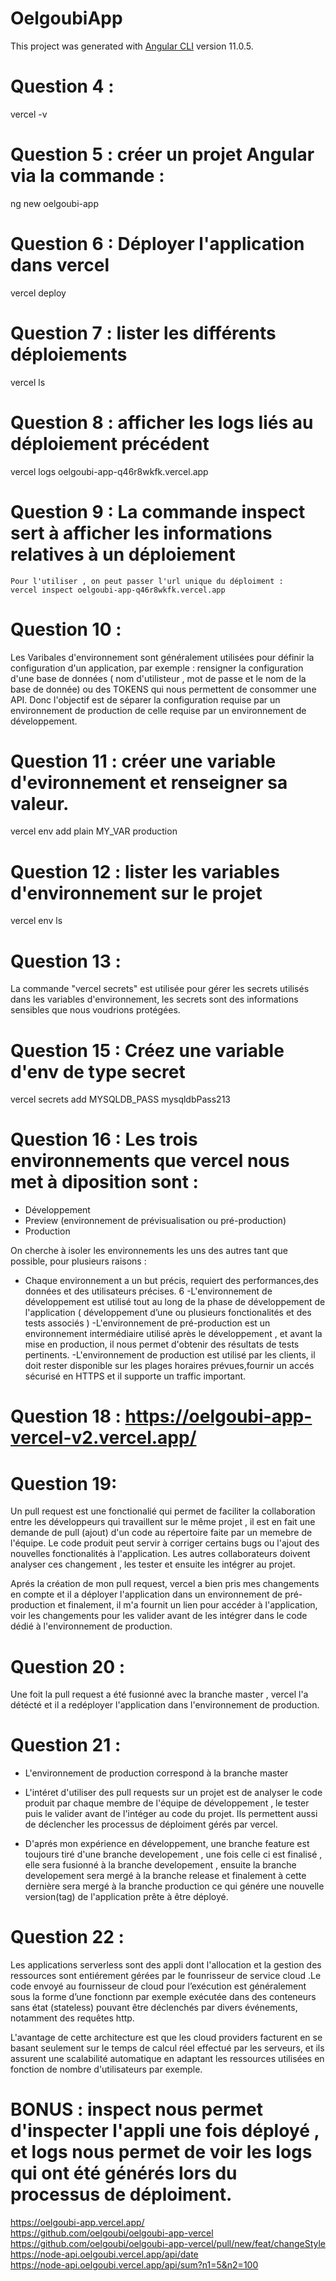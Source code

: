 # OelgoubiApp

This project was generated with [Angular CLI](https://github.com/angular/angular-cli) version 11.0.5.

# Question 4 : 
  vercel -v
# Question 5 : créer un projet Angular via la commande :
  ng new oelgoubi-app

# Question 6 : Déployer l'application dans vercel 
  vercel deploy

# Question 7 : lister les différents déploiements
   vercel ls

# Question 8 : afficher les logs liés au déploiement précédent
  vercel logs oelgoubi-app-q46r8wkfk.vercel.app

# Question 9 : La commande inspect sert à afficher les informations relatives à un déploiement
    Pour l'utiliser , on peut passer l'url unique du déploiment :
    vercel inspect oelgoubi-app-q46r8wkfk.vercel.app

# Question 10 :
 Les Varibales d'environnement sont généralement utilisées pour définir la configuration d'un application, par exemple : rensigner la configuration d'une base de données ( nom d'utilisteur , mot de passe et le nom de la base de donnée) ou des TOKENS qui nous permettent  de consommer une API. Donc l'objectif est de séparer la configuration requise par un environnement de production de celle requise par un environnement de développement.

# Question 11 : créer une variable d'evironnement et renseigner sa valeur.
  vercel env add plain MY_VAR production
# Question 12 : lister les variables d'environnement sur le projet
  vercel env ls

# Question 13 : 
La commande "vercel secrets" est utilisée pour gérer les secrets utilisés dans les variables d'environnement, les secrets sont des informations sensibles que nous voudrions protégées.


# Question 15 : Créez une variable d'env de type secret
  vercel secrets add MYSQLDB_PASS mysqldbPass213

# Question 16 : Les trois environnements que vercel nous met à diposition sont : 
- Développement 
- Preview (environnement de prévisualisation ou pré-production)
- Production 

On cherche à isoler les environnements les uns des autres tant que possible, pour plusieurs raisons :
- Chaque environnement a un but précis, requiert des performances,des données et des utilisateurs précises.
6 
 -L'environnement de développement est utilisé tout au long de la phase de développement de   l'application ( développement d’une ou plusieurs fonctionalités et des tests associés )
 -L'environnement de pré-production est un environnement intermédiaire utilisé après le développement  , et avant la mise en production, il nous permet d'obtenir des résultats de tests pertinents.
 -L'environnement de production est utilisé par les clients, il doit rester disponible sur les plages horaires prévues,fournir un accés sécurisé en HTTPS et il supporte un traffic important.


# Question 18 :  https://oelgoubi-app-vercel-v2.vercel.app/

# Question 19:
Un pull request est une fonctionalié qui permet de faciliter la collaboration entre les développeurs qui travaillent sur le même projet , il est en fait une demande de pull (ajout) d'un code au répertoire faite par un memebre de l'équipe. Le code produit peut servir à corriger certains bugs ou l'ajout des nouvelles fonctionalités à l'application. Les autres collaborateurs doivent analyser ces changement , les tester et ensuite les intégrer au projet.

Aprés la création de mon pull request, vercel a bien pris mes changements en compte et il a déployer l'application dans un environnement de pré-production et finalement, il m'a fournit un lien pour accéder à l'application, voir les changements pour les valider avant de les intégrer dans le code dédié à l'environnement de production.

# Question 20 :
Une foit la pull request a été fusionné avec la branche master , vercel l'a détécté et il a redéployer l'application dans l'environnement de production.

# Question 21 :
- L'environnement de production correspond à la branche master

- L'intéret d'utiliser des pull requests sur un projet est de analyser le code produit par chaque membre de l'équipe de développement , le tester puis le valider avant de l'intéger au code du projet.
Ils permettent aussi de déclencher les processus de déploiment gérés par vercel.

- D'aprés mon expérience en développement, une branche feature est toujours tiré d'une branche developement , une fois celle ci est finalisé , elle sera fusionné à la branche developement , ensuite 
  la branche developement sera mergé  à la branche release et finalement à cette dernière sera mergé à la branche production ce qui génére une nouvelle version(tag) de l'application prête à être déployé.

# Question 22 : 

Les applications serverless sont des appli dont l'allocation et la gestion des ressources sont entiérement gérées par le founrisseur de service cloud .Le code envoyé au fournisseur de cloud pour l’exécution est généralement sous la forme d’une fonctionn par exemple exécutée dans des conteneurs sans état (stateless) pouvant être déclenchés par divers événements, notamment des requêtes http.


L'avantage de cette architecture est que les cloud providers facturent  en se basant seulement sur le temps de calcul réel effectué par les serveurs, et ils assurent une scalabilité automatique en adaptant les ressources utilisées en fonction de nombre d'utilisateurs par exemple.







# BONUS : inspect nous permet d'inspecter l'appli une fois déployé , et logs nous permet de voir les logs qui ont été générés lors du processus de déploiment.

https://oelgoubi-app.vercel.app/	
https://github.com/oelgoubi/oelgoubi-app-vercel	
https://github.com/oelgoubi/oelgoubi-app-vercel/pull/new/feat/changeStyle	
https://node-api.oelgoubi.vercel.app/api/date	
https://node-api.oelgoubi.vercel.app/api/sum?n1=5&n2=100